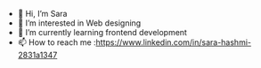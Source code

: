 - 👋 Hi, I’m Sara
- 👀 I’m interested in Web designing 
- 🌱 I’m currently learning frontend  development 
- 📫 How to reach me :https://www.linkedin.com/in/sara-hashmi-2831a1347


<!---
sara-008/sara-008 is a ✨ special ✨ repository because its `README.md` (this file) appears on your GitHub profile.
You can click the Preview link to take a look at your changes.
--->
